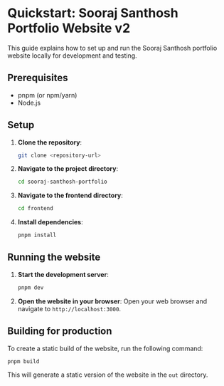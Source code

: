 # Quickstart: Sooraj Santhosh Portfolio Website v2

This guide explains how to set up and run the Sooraj Santhosh portfolio website locally for development and testing.

## Prerequisites

-   pnpm (or npm/yarn)
-   Node.js

## Setup

1.  **Clone the repository**:
    ```bash
    git clone <repository-url>
    ```
2.  **Navigate to the project directory**:
    ```bash
    cd sooraj-santhosh-portfolio
    ```
3.  **Navigate to the frontend directory**:
    ```bash
    cd frontend
    ```
4.  **Install dependencies**:
    ```bash
    pnpm install
    ```

## Running the website

1.  **Start the development server**:
    ```bash
    pnpm dev
    ```
2.  **Open the website in your browser**:
    Open your web browser and navigate to `http://localhost:3000`.

## Building for production

To create a static build of the website, run the following command:

```bash
pnpm build
```

This will generate a static version of the website in the `out` directory.
